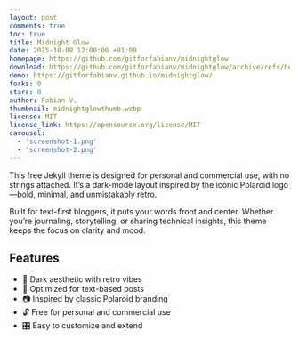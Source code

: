 ```yaml
---
layout: post
comments: true
toc: true
title: Midnight Glow
date: 2025-10-08 12:00:00 +01:00
homepage: https://github.com/gitforfabianv/midnightglow
download: https://github.com/gitforfabianv/midnightglow/archive/refs/heads/main.zip
demo: https://gitforfabianv.github.io/midnightglow/
forks: 0
stars: 0
author: Fabian V.
thumbnail: midnightglowthumb.webp
license: MIT
license_link: https://opensource.org/license/MIT
carousel:
  - 'screenshot-1.png'
  - 'screenshot-2.png'
---
```


This free Jekyll theme is designed for personal and commercial use, with no strings attached.
It’s a dark-mode layout inspired by the iconic Polaroid logo—bold, minimal, and unmistakably retro.

Built for text-first bloggers, it puts your words front and center.
Whether you’re journaling, storytelling, or sharing technical insights, this theme keeps the focus on clarity and mood.

## Features

- 🖤 Dark aesthetic with retro vibes
- 📝 Optimized for text-based posts
- 📷 Inspired by classic Polaroid branding
- 🔓 Free for personal and commercial use
- 🎛️ Easy to customize and extend
